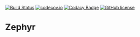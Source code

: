 [![Build Status](https://travis-ci.org/melalex/zephyr.svg?branch=develop)](https://travis-ci.org/melalex/zephyr)
[![codecov.io](https://codecov.io/github/melalex/zephyr/coverage.svg?branch=develop)](https://codecov.io/github/melalex/zephyr?branch=develop)
[![Codacy Badge](https://api.codacy.com/project/badge/Grade/bc28f166f2b94a0881c54b0f4bd0ec60)](https://www.codacy.com/app/melalex490/zephyr?utm_source=github.com&amp;utm_medium=referral&amp;utm_content=melalex/zephyr&amp;utm_campaign=Badge_Grade)
[![GitHub license](https://img.shields.io/github/license/mashape/apistatus.svg)](https://github.com/melalex/zephyr/blob/master/LICENCE)

# Zephyr
